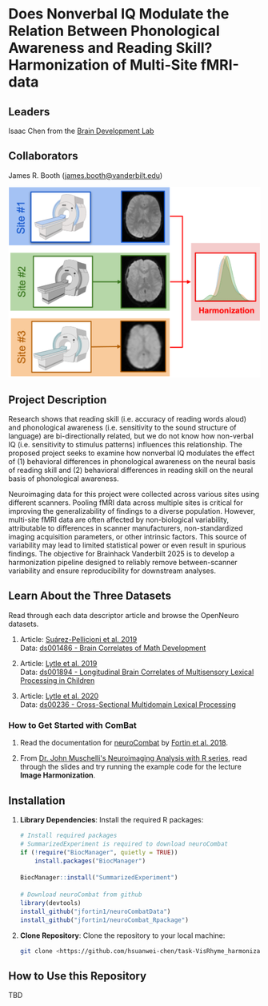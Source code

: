 # Does Nonverbal IQ Modulate the Relation Between Phonological Awareness and Reading Skill? Harmonization of Multi-Site fMRI-data

## Leaders

Isaac Chen from the [Brain Development Lab](https://lab.vanderbilt.edu/boothlab/)

## Collaborators

James R. Booth (james.booth@vanderbilt.edu)

![fMRI_harmonization](fMRI_harmonization.png)

## Project Description

Research shows that reading skill (i.e. accuracy of reading words aloud) and phonological awareness (i.e. sensitivity to the sound structure of language) are bi-directionally related, but we do not know how non-verbal IQ (i.e. sensitivity to stimulus patterns) influences this relationship. The proposed project seeks to examine how nonverbal IQ modulates the effect of (1) behavioral differences in phonological awareness on the neural basis of reading skill and (2) behavioral differences in reading skill on the neural basis of phonological awareness.

Neuroimaging data for this project were collected across various sites using different scanners. Pooling fMRI data across multiple sites is critical for improving the generalizability of findings to a diverse population. However, multi-site fMRI data are often affected by non-biological variability, attributable to differences in scanner manufacturers, non-standardized imaging acquisition parameters, or other intrinsic factors. This source of variability may lead to limited statistical power or even result in spurious findings. The objective for Brainhack Vanderbilt 2025 is to develop a harmonization pipeline designed to reliably remove between-scanner variability and ensure reproducibility for downstream analyses.

## Learn About the Three Datasets

Read through each data descriptor article and browse the OpenNeuro datasets.

1. Article: [Suárez-Pellicioni et al. 2019](/data_descriptor/PellicioniLytle.SD.2019.pdf) <br>
   Data: [ds001486 - Brain Correlates of Math Development](https://openneuro.org/datasets/ds001486/versions/1.3.1)

2. Article: [Lytle et al. 2019](/data_descriptor/LytleMcNorgan.SD.2019.pdf) <br>
   Data: [ds001894 - Longitudinal Brain Correlates of Multisensory Lexical Processing in Children](https://openneuro.org/datasets/ds001894/versions/1.4.2)

3. Article: [Lytle et al. 2020](/data_descriptor/LytleBitan.DB.2020.pdf) <br>
   Data: [ds00236 - Cross-Sectional Multidomain Lexical Processing](https://openneuro.org/datasets/ds002236/versions/1.1.1)

### How to Get Started with ComBat

1. Read the documentation for [neuroCombat](https://github.com/Jfortin1/ComBatHarmonization) by [Fortin et al. 2018](https://pmc.ncbi.nlm.nih.gov/articles/PMC5845848/).

2. From [Dr. John Muschelli's Neuroimaging Analysis with R series](https://johnmuschelli.com/imaging_in_r/#21_Schedule), read through the slides and try running the example code for the lecture **Image Harmonization**.

## Installation

1. **Library Dependencies**:
   Install the required R packages:

   ```r
   # Install required packages
   # SummarizedExperiment is required to download neuroCombat
   if (!require("BiocManager", quietly = TRUE))
       install.packages("BiocManager")

   BiocManager::install("SummarizedExperiment")

   # Download neuroCombat from github
   library(devtools)
   install_github("jfortin1/neuroCombatData")
   install_github("jfortin1/neuroCombat_Rpackage")
   ```
2. **Clone Repository**:
Clone the repository to your local machine:

   ```bash
   git clone <https://github.com/hsuanwei-chen/task-VisRhyme_harmonization.git>
   ```

## How to Use this Repository

TBD
